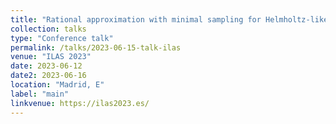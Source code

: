 ```yaml
---
title: "Rational approximation with minimal sampling for Helmholtz-like problems"
collection: talks
type: "Conference talk"
permalink: /talks/2023-06-15-talk-ilas
venue: "ILAS 2023"
date: 2023-06-12
date2: 2023-06-16
location: "Madrid, E"
label: "main"
linkvenue: https://ilas2023.es/
---
```

